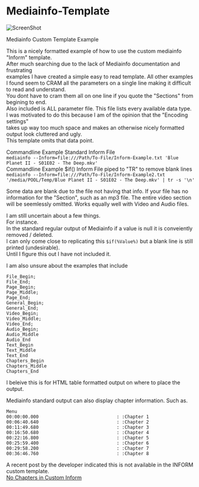 # Mediainfo-Template
![ScreenShot](https://raw.githubusercontent.com/optio50/Mediainfo-Template/main/MediaInfo-Custom-Template.png?raw=true|alt=octocat)

Mediainfo Custom Template Example

This is a nicely formatted example of how to use the custom mediainfo "Inform" template.  
After much searching due to the lack of Mediainfo documentation and frustrating  
examples I have created a simple easy to read template.
All other examples I found seem to CRAM all the parameters on a single line making it difficult to read and understand.  
You dont have to cram them all on one line if you quote the "Sections" from begining to end.  
Also included is ALL parameter file. This file lists every available data type.  
I was motivated to do this because I am of the opinion that the "Encoding settings"  
takes up way too much space and makes an otherwise nicely formatted output look cluttered and ugly.    
This template omits that data point.

Commandline Example Standard Inform File  
```mediainfo --Inform=file:///Path/To-File/Inform-Example.txt 'Blue Planet II - S01E02 - The Deep.mkv'```  
Commandline Example $if() Inform File piped to "TR" to remove blank lines
```mediainfo --Inform=file:///Path/To-File/Inform-Example2.txt '/media/POOL/Temp/Blue Planet II - S01E02 - The Deep.mkv' | tr -s '\n'```  

Some data are blank due to the file not having that info.
If your file has no information for the "Section", such as an mp3 file. The entire video section will be seemlessly omitted.
Works equally well with Video and Audio files.

I am still uncertain about a few things.  
For instance.  
In the standard regular output of Mediainfo if a value is null it is conveiently removed / deleted.  
I can only come close to replicating this ```$if(%Value%)``` but a blank line is still printed (undesirable).  
Until I figure this out I have not included it.  

I am also unsure about the examples that include  
```
File_Begin;
File_End;
Page_Begin;
Page_Middle;
Page_End;
General_Begin;
General_End;
Video_Begin;
Video_Middle;
Video_End;
Audio_Begin;
Audio_Middle
Audio_End
Text_Begin
Text_Middle
Text_End
Chapters_Begin
Chapters_Middle
Chapters_End
```
I beleive this is for HTML table formatted output on where to place the output.

Mediainfo standard output can also display chapter information.
Such as.
```
Menu
00:00:00.000                             : :Chapter 1
00:06:40.640                             : :Chapter 2
00:11:49.680                             : :Chapter 3
00:16:50.680                             : :Chapter 4
00:22:16.800                             : :Chapter 5
00:25:59.400                             : :Chapter 6
00:29:58.200                             : :Chapter 7
00:36:46.760                             : :Chapter 8
```
A recent post by the developer indicated this is not available in the INFORM custom template.  
[No Chapters in Custom Inform](https://sourceforge.net/p/mediainfo/discussion/297610/thread/9182ad3d06/)

